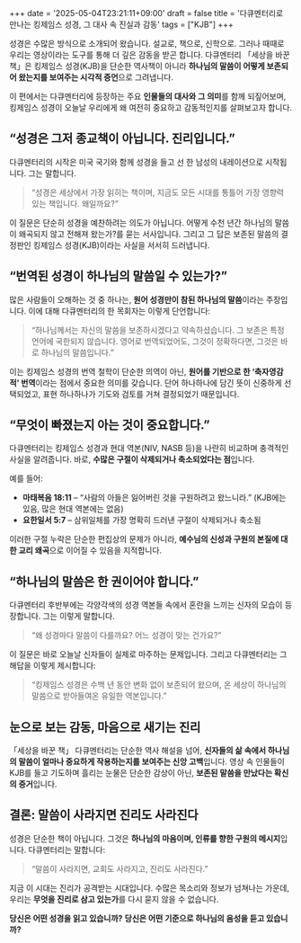 +++
date = '2025-05-04T23:21:11+09:00'
draft = false
title = '다큐멘터리로 만나는 킹제임스 성경, 그 대사 속 진실과 감동'
tags = ["KJB"]
+++

성경은 수많은 방식으로 소개되어 왔습니다. 설교로, 책으로, 신학으로. 그러나 때때로 우리는 영상이라는 도구를 통해 더 깊은 감동을 받곤 합니다. 다큐멘터리 「세상을 바꾼 책」은 킹제임스 성경(KJB)을 단순한 역사책이 아니라 **하나님의 말씀이 어떻게 보존되어 왔는지를 보여주는 시각적 증언**으로 그려냅니다.

이 편에서는 다큐멘터리에 등장하는 주요 **인물들의 대사와 그 의미**를 함께 되짚어보며, 킹제임스 성경이 오늘날 우리에게 왜 여전히 중요하고 감동적인지를 살펴보고자 합니다.

## “성경은 그저 종교책이 아닙니다. 진리입니다.”

다큐멘터리의 시작은 미국 국기와 함께 성경을 들고 선 한 남성의 내레이션으로 시작됩니다. 그는 말합니다.

> “성경은 세상에서 가장 읽히는 책이며, 지금도 모든 시대를 통틀어 가장 영향력 있는 책입니다. 왜일까요?”

이 질문은 단순히 성경을 예찬하려는 의도가 아닙니다. 어떻게 수천 년간 하나님의 말씀이 왜곡되지 않고 전해져 왔는가?를 묻는 서사입니다. 그리고 그 답은 보존된 말씀의 결정판인 킹제임스 성경(KJB)이라는 사실을 서서히 드러냅니다.

## “번역된 성경이 하나님의 말씀일 수 있는가?”

많은 사람들이 오해하는 것 중 하나는, **원어 성경만이 참된 하나님의 말씀**이라는 주장입니다. 이에 대해 다큐멘터리의 한 목회자는 이렇게 단언합니다:

> “하나님께서는 자신의 말씀을 보존하시겠다고 약속하셨습니다. 그 보존은 특정 언어에 국한되지 않습니다. 영어로 번역되었어도, 그것이 정확하다면, 그것은 바로 하나님의 말씀입니다.”

이는 킹제임스 성경의 번역 철학이 단순한 의역이 아닌, **원어를 기반으로 한 ‘축자영감적’ 번역**이라는 점에서 중요한 의미를 갖습니다. 단어 하나하나에 담긴 뜻이 신중하게 선택되었고, 표현 하나하나가 기도와 검토를 거쳐 결정되었기 때문입니다.

## “무엇이 빠졌는지 아는 것이 중요합니다.”

다큐멘터리는 킹제임스 성경과 현대 역본(NIV, NASB 등)을 나란히 비교하며 충격적인 사실을 알려줍니다. 바로, **수많은 구절이 삭제되거나 축소되었다는 점**입니다.

예를 들어:

* **마태복음 18:11** – “사람의 아들은 잃어버린 것을 구원하려고 왔느니라.” (KJB에는 있음, 많은 현대 역본에는 없음)
* **요한일서 5:7** – 삼위일체를 가장 명확히 드러낸 구절이 삭제되거나 축소됨

이러한 구절 누락은 단순한 편집상의 문제가 아니라, **예수님의 신성과 구원의 본질에 대한 교리 왜곡**으로 이어질 수 있음을 지적합니다.

## “하나님의 말씀은 한 권이어야 합니다.”

다큐멘터리 후반부에는 각양각색의 성경 역본들 속에서 혼란을 느끼는 신자의 모습이 등장합니다. 그는 이렇게 말합니다.

> “왜 성경마다 말씀이 다를까요? 어느 성경이 맞는 건가요?”

이 질문은 바로 오늘날 신자들이 실제로 마주하는 문제입니다. 그리고 다큐멘터리는 그 해답을 이렇게 제시합니다:

> “킹제임스 성경은 수백 년 동안 변화 없이 보존되어 왔으며, 온 세상이 하나님의 말씀으로 받아들여온 유일한 역본입니다.”

## 눈으로 보는 감동, 마음으로 새기는 진리

「세상을 바꾼 책」 다큐멘터리는 단순한 역사 해설을 넘어, **신자들의 삶 속에서 하나님의 말씀이 얼마나 중요하게 작용하는지를 보여주는 신앙 고백**입니다. 영상 속 인물들이 KJB를 들고 기도하며 흘리는 눈물은 단순한 감상이 아닌, **보존된 말씀을 만났다는 확신의 증거**입니다.

## 결론: 말씀이 사라지면 진리도 사라진다

성경은 단순한 책이 아닙니다. 그것은 **하나님의 마음이며, 인류를 향한 구원의 메시지**입니다. 다큐멘터리는 말합니다:

> “말씀이 사라지면, 교회도 사라지고, 진리도 사라진다.”

지금 이 시대는 진리가 공격받는 시대입니다. 수많은 목소리와 정보가 넘쳐나는 가운데, 우리는 **무엇을 진리로 삼고 있는가**를 다시 묻지 않을 수 없습니다.

**당신은 어떤 성경을 읽고 있습니까?**
**당신은 어떤 기준으로 하나님의 음성을 듣고 있습니까?**
